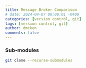 ```yaml
---
title: Message Broker Comparison
# date: 2024-04-07 00:00:01 -0400
categories: [version control, git]
tags: [version control, git]
author: dmcken
comments: false
---
```



### Sub-modules

```bash
git clone --recurse-submodules
```